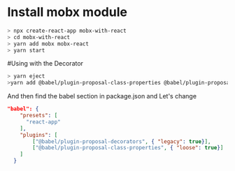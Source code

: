 # Install mobx module

```sh
> npx create-react-app mobx-with-react
> cd mobx-with-react
> yarn add mobx mobx-react
> yarn start
```

#Using with the Decorator

```sh
> yarn eject
>yarn add @babel/plugin-proposal-class-properties @babel/plugin-proposal-decorators
```

And then find the babel section in package.json and Let's change

```json
"babel": {
    "presets": [
      "react-app"
    ],
    "plugins": [
        ["@babel/plugin-proposal-decorators", { "legacy": true}],
        ["@babel/plugin-proposal-class-properties", { "loose": true}]
    ]
  }
```
